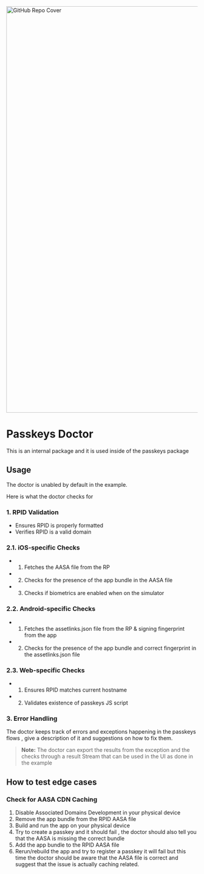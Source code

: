 <img width="1070" alt="GitHub Repo Cover" src="https://raw.githubusercontent.com/corbado/flutter-passkeys/main/.github/images/root_headline.png">

# Passkeys Doctor

This is an internal package and it is used inside of the passkeys package

## Usage

The doctor is unabled by default in the example.

Here is what the doctor checks for

### 1. RPID Validation

- Ensures RPID is properly formatted
- Verifies RPID is a valid domain

### 2.1. iOS-specific Checks

- 1. Fetches the AASA file from the RP
- 2. Checks for the presence of the app bundle in the AASA file
- 3. Checks if biometrics are enabled when on the simulator

### 2.2. Android-specific Checks

- 1. Fetches the assetlinks.json file from the RP & signing fingerprint from the app
- 2. Checks for the presence of the app bundle and correct fingerprint in the assetlinks.json file

### 2.3. Web-specific Checks

- 1. Ensures RPID matches current hostname
- 2. Validates existence of passkeys JS script

### 3. Error Handling

The doctor keeps track of errors and exceptions happening in the passkeys flows , give a description of it and suggestions on how to fix them.


> **Note:** The doctor can export the results from the exception and the checks through a result Stream that can be used in the UI as done in the example

## How to test edge cases

### Check for AASA CDN Caching

1. Disable Associated Domains Development in your physical device
2. Remove the app bundle from the RPID AASA file
3. Build and run the app on your physical device
4. Try to create a passkey and it should fail , the doctor should also tell you that the AASA is missing the correct bundle
5. Add the app bundle to the RPID AASA file
6. Rerun/rebuild the app and try to register a passkey it will fail but this time the doctor should be aware that the AASA file is correct and suggest that the issue is actually caching related.
